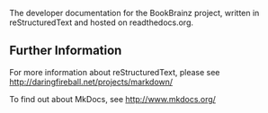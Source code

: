 The developer documentation for the BookBrainz project, written in reStructuredText and
hosted on readthedocs.org.

Further Information
-------------------
For more information about reStructuredText, please see
http://daringfireball.net/projects/markdown/

To find out about MkDocs, see http://www.mkdocs.org/

